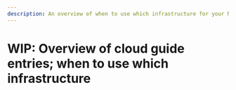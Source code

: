 ```yaml
---
description: An overview of when to use which infrastructure for your ML workflows
---
```


# WIP: Overview of cloud guide entries; when to use which infrastructure